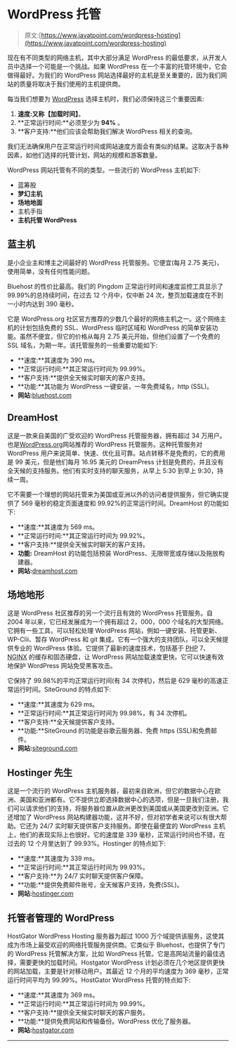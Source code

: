 # WordPress 托管

> 原文:[https://www.javatpoint.com/wordpress-hosting](https://www.javatpoint.com/wordpress-hosting)

现在有不同类型的网络主机，其中大部分满足 WordPress 的最低要求，从开发人员中选择一个可能是一个挑战。如果 WordPress 在一个丰富的托管环境中，它会做得最好。为我们的 WordPress 网站选择最好的主机是至关重要的，因为我们网站的质量将取决于我们使用的主机提供商。

每当我们想要为 [WordPress](https://www.javatpoint.com/wordpress-tutorial) 选择主机时，我们必须保持这三个重要因素:

1.  **速度:**又称**【加载时间】**。
2.  **正常运行时间:**必须至少为 **94%** 。
3.  **客户支持:**他们应该会帮助我们解决 WordPress 相关的查询。

我们无法确保用户在正常运行时间或网站速度方面会有类似的结果。这取决于各种因素，如他们选择的托管计划，网站的规模和游客数量。

WordPress 网站托管有不同的类型。一些流行的 WordPress 主机如下:

*   蓝筹股
*   **梦幻主机**
*   **场地地面**
*   主机手指
*   **主机托管 WordPress**

## 蓝主机

是小企业主和博主之间最好的 WordPress 托管服务。它便宜(每月 2.75 美元)，使用简单，没有任何性能问题。

Bluehost 的性价比最高。我们的 Pingdom 正常运行时间和速度监控工具显示了 99.99%的总持续时间，在过去 12 个月中，仅中断 24 次，整页加载速度在不到一小时内达到 390 毫秒。

它是 WordPress.org 社区官方推荐的少数几个最好的网络主机之一。这个网络主机的计划包括免费的 SSL、WordPress 临时区域和 WordPress 的简单安装功能。虽然不便宜，但它的价格从每月 2.75 美元开始，但他们设置了一个免费的 SSL 域名，为期一年。该托管服务的一些重要功能如下:

*   **速度:**其速度为 390 ms。
*   **正常运行时间:**其正常运行时间为 99.99%。
*   **客户支持:**提供全天候实时聊天的客户支持。
*   **功能:**其功能为 WordPress 一键安装，一年免费域名，http (SSL)。
*   **网站:**[bluehost.com](http://www.bluehost.com)

## DreamHost

这是一款来自美国的广受欢迎的 WordPress 托管服务器，拥有超过 34 万用户。也是[WordPress.org](https://www.javatpoint.com/wordpress-com-vs-wordpress-org)网站推荐的 WordPress 托管服务。这种托管服务对 WordPress 用户来说简单、快速、优化且可靠。站点转移不是免费的，它的费用是 99 美元，但是他们每月 16.95 美元的 DreamPress 计划是免费的，并且没有全天候的支持服务。他们有实时支持的聊天服务，从早上 5:30 到早上 9:30，持续一周。

它不需要一个理想的网站托管来为美国或亚洲以外的访问者提供服务，但它确实提供了 569 毫秒的稳定页面速度和 99.92%的正常运行时间。DreamHost 的功能如下:

*   **速度:**其速度为 569 ms。
*   **正常运行时间:**其正常运行时间为 99.92%。
*   **客户支持:**提供全天候实时聊天的客户支持。
*   **功能:** DreamHost 的功能包括预装 WordPress、无限带宽或存储以及拖放构建器。
*   **网站:**[dreamhost.com](https://www.dreamhost.com)

## 场地地形

这是 WordPress 社区推荐的另一个流行且有效的 WordPress 托管服务。自 2004 年以来，它已经发展成为一个拥有超过 2，000，000 个域名的大型网络。它拥有一些工具，可以轻松处理 WordPress 网站，例如一键安装、托管更新、WP-Clii、暂存 WordPress 和 git 集成。它有一个强大的支持团队，可以全天候提供专业的 WordPress 体验。它提供了最新的速度技术，包括基于 [PHP](https://www.javatpoint.com/php-tutorial) 7、 [NGINX](https://www.javatpoint.com/nginx-tutorial) 的缓存和固态硬盘，让 WordPress 网站加载速度更快。它可以快速有效地保护 WordPress 网站免受黑客攻击。

它保持了 99.98%的平均正常运行时间(有 34 次停机)，然后是 629 毫秒的高速正常运行时间。SiteGround 的特点如下:

*   **速度:**其速度为 629 ms。
*   **正常运行时间:**其正常运行时间为 99.98%，有 34 次停机。
*   **客户支持:**全天候提供客户支持。
*   **功能:**SiteGround 的功能是谷歌云服务器、免费 https (SSL)和免费邮件。
*   **网站:**[siteground.com](http://www.siteground.com)

## Hostinger 先生

这是一个流行的 WordPress 主机服务器，最初来自欧洲，但它的数据中心在欧洲、美国和亚洲都有。它不提供立即选择数据中心的选项，但是一旦我们注册，我们可以请求他们的支持，将服务器位置从欧洲更改到美国或从美国更改到亚洲。它还增加了 WordPress 网站构建器功能，这并不好，但对初学者来说可以有很大帮助。它还为 24/7 实时聊天提供客户支持服务。即使在最便宜的 WordPress 主机上，他们的表现实际上也很好。它的速度是 339 毫秒，正常运行时间也不错，在过去的 12 个月里达到了 99.93%。Hostinger 的特点如下:

*   **速度:**其速度为 339 ms。
*   **正常运行时间:**其正常运行时间为 99.93%。
*   **客户支持:**为 24/7 实时聊天提供客户保障。
*   **功能:**提供免费邮件账号，全天候客户支持，免费(SSL)。
*   **网站:**[hostinger.com](http://www.hostinger.com)

## 托管者管理的 WordPress

HostGator WordPress Hosting 服务器为超过 1000 万个域提供该服务，这使其成为市场上最受欢迎的网络托管服务提供商。它类似于 Bluehost，也提供了专门的 WordPress 托管解决方案，比如 WordPress 托管。它是高网站流量的最佳选择，需要更快的加载时间。Hostgator WordPress 计划必须在几个地区提供更快的网站加载，主要是针对移动用户。其最近 12 个月的平均速度为 369 毫秒，正常运行时间平均为 99.99%。HostGator WordPress 托管的特点如下:

*   **速度:**其速度为 369 ms。
*   **正常运行时间:**其正常运行时间为 99.99%。
*   **客户支持:**提供全天候实时聊天的客户服务。
*   **功能:**提供免费网站和传输备份。WordPress 优化了服务器。
*   **网站:**[hostgator.com](http://www.hostgator.com)

* * *